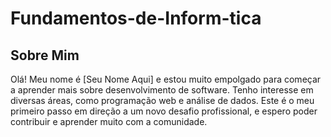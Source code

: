 # Fundamentos-de-Inform-tica

## Sobre Mim
Olá! Meu nome é [Seu Nome Aqui] e estou muito empolgado para começar a aprender mais sobre desenvolvimento de software. Tenho interesse em diversas áreas, como programação web e análise de dados. Este é o meu primeiro passo em direção a um novo desafio profissional, e espero poder contribuir e aprender muito com a comunidade.